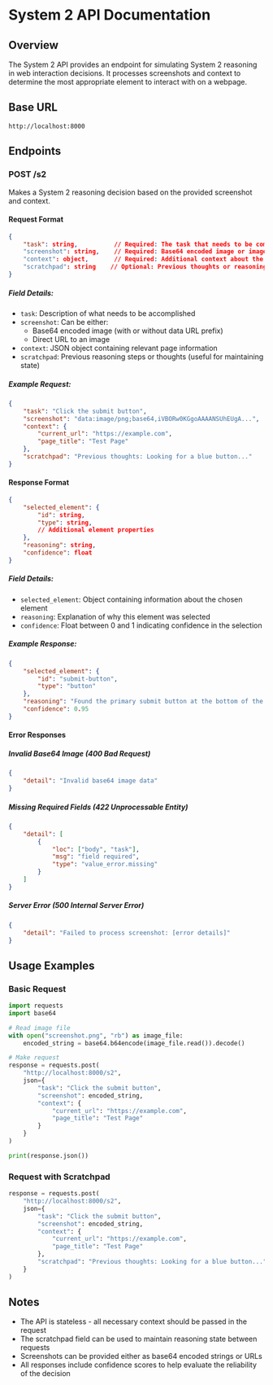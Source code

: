 # System 2 API Documentation

## Overview
The System 2 API provides an endpoint for simulating System 2 reasoning in web interaction decisions. It processes screenshots and context to determine the most appropriate element to interact with on a webpage.

## Base URL
```
http://localhost:8000
```

## Endpoints

### POST /s2
Makes a System 2 reasoning decision based on the provided screenshot and context.

#### Request Format
```json
{
    "task": string,          // Required: The task that needs to be completed
    "screenshot": string,    // Required: Base64 encoded image or image URL
    "context": object,       // Required: Additional context about the page
    "scratchpad": string    // Optional: Previous thoughts or reasoning steps
}
```

##### Field Details:
- `task`: Description of what needs to be accomplished
- `screenshot`: Can be either:
  - Base64 encoded image (with or without data URL prefix)
  - Direct URL to an image
- `context`: JSON object containing relevant page information
- `scratchpad`: Previous reasoning steps or thoughts (useful for maintaining state)

##### Example Request:
```json
{
    "task": "Click the submit button",
    "screenshot": "data:image/png;base64,iVBORw0KGgoAAAANSUhEUgA...",
    "context": {
        "current_url": "https://example.com",
        "page_title": "Test Page"
    },
    "scratchpad": "Previous thoughts: Looking for a blue button..."
}
```

#### Response Format
```json
{
    "selected_element": {
        "id": string,
        "type": string,
        // Additional element properties
    },
    "reasoning": string,
    "confidence": float
}
```

##### Field Details:
- `selected_element`: Object containing information about the chosen element
- `reasoning`: Explanation of why this element was selected
- `confidence`: Float between 0 and 1 indicating confidence in the selection

##### Example Response:
```json
{
    "selected_element": {
        "id": "submit-button",
        "type": "button"
    },
    "reasoning": "Found the primary submit button at the bottom of the form",
    "confidence": 0.95
}
```

#### Error Responses

##### Invalid Base64 Image (400 Bad Request)
```json
{
    "detail": "Invalid base64 image data"
}
```

##### Missing Required Fields (422 Unprocessable Entity)
```json
{
    "detail": [
        {
            "loc": ["body", "task"],
            "msg": "field required",
            "type": "value_error.missing"
        }
    ]
}
```

##### Server Error (500 Internal Server Error)
```json
{
    "detail": "Failed to process screenshot: [error details]"
}
```

## Usage Examples

### Basic Request
```python
import requests
import base64

# Read image file
with open("screenshot.png", "rb") as image_file:
    encoded_string = base64.b64encode(image_file.read()).decode()

# Make request
response = requests.post(
    "http://localhost:8000/s2",
    json={
        "task": "Click the submit button",
        "screenshot": encoded_string,
        "context": {
            "current_url": "https://example.com",
            "page_title": "Test Page"
        }
    }
)

print(response.json())
```

### Request with Scratchpad
```python
response = requests.post(
    "http://localhost:8000/s2",
    json={
        "task": "Click the submit button",
        "screenshot": encoded_string,
        "context": {
            "current_url": "https://example.com",
            "page_title": "Test Page"
        },
        "scratchpad": "Previous thoughts: Looking for a blue button..."
    }
)
```

## Notes
- The API is stateless - all necessary context should be passed in the request
- The scratchpad field can be used to maintain reasoning state between requests
- Screenshots can be provided either as base64 encoded strings or URLs
- All responses include confidence scores to help evaluate the reliability of the decision 